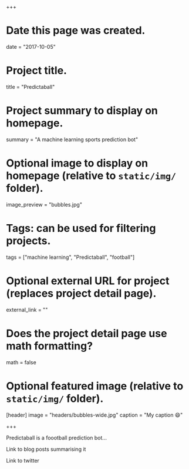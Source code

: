 +++
# Date this page was created.
date = "2017-10-05"

# Project title.
title = "Predictaball"

# Project summary to display on homepage.
summary = "A machine learning sports prediction bot"

# Optional image to display on homepage (relative to `static/img/` folder).
image_preview = "bubbles.jpg"

# Tags: can be used for filtering projects.
tags = ["machine learning", "Predictaball", "football"]

# Optional external URL for project (replaces project detail page).
external_link = ""

# Does the project detail page use math formatting?
math = false

# Optional featured image (relative to `static/img/` folder).
[header]
image = "headers/bubbles-wide.jpg"
caption = "My caption :smile:"

+++

Predictaball is a foootball prediction bot...

Link to blog posts summarising it

Link to twitter
